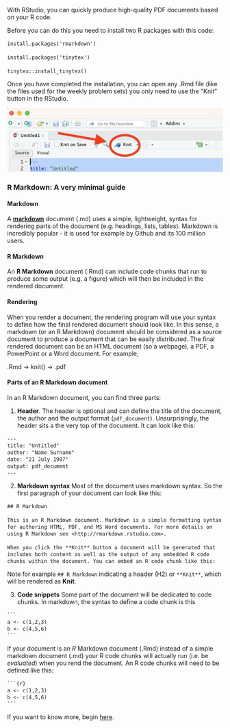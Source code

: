 With RStudio, you can quickly produce high-quality PDF documents based on your R code.

Before you can do this you need to install two R packages with this code:

```{r}
install.packages('rmarkdown')

install.packages('tinytex')

tinytex::install_tinytex()
```

Once you have completed the installation, you can open any .Rmd file (like the files used for the weekly problem sets) you only need to use the "Knit" button in the RStudio.

![](../img/rstudio-knit-button.png)

### R Markdown: A very minimal guide

#### Markdown

A **[markdown](https://en.wikipedia.org/wiki/Markdown)** document (.md) uses a simple, lightweight, syntax for rendering parts of the document (e.g. headings, lists, tables). Markdown is incredibly popular - it is used for example by Github and its 100 million users.

#### R Markdown

An **R Markdown** document (.Rmd) can include code chunks that run to produce some output (e.g. a figure) which will then be included in the rendered document.

#### Rendering

When you render a document, the rendering program will use your syntax to define how the final rendered document should look like. In this sense, a markdown (or an R Markdown) document should be considered as a source document to produce a document that can be easily distributed. The final rendered document can be an HTML document (so a webpage), a PDF, a PowerPoint or a Word document. For example,

.Rmd -> knit() -> .pdf

#### Parts of an R Markdown document

In an R Markdown document, you can find three parts:

1. **Header**. The header is optional and can define the title of the document, the author and the output format (`pdf_document`). Unsurprisingly, the header sits a the very top of the document. It can look like this:

```
---
title: "Untitled"
author: "Name Surname"
date: "21 July 1987"
output: pdf_document
---
```

2. **Markdown syntax** Most of the document uses markdown syntax. So the first paragraph of your document can look like this:

```
## R Markdown

This is an R Markdown document. Markdown is a simple formatting syntax for authoring HTML, PDF, and MS Word documents. For more details on using R Markdown see <http://rmarkdown.rstudio.com>.

When you click the **Knit** button a document will be generated that includes both content as well as the output of any embedded R code chunks within the document. You can embed an R code chunk like this:
```

Note for example `## R Markdown` indicating a header (H2) or `**Knit**`, which will be rendered as **Knit**. 

3. **Code snippets** Some part of the document will be dedicated to code chunks. In markdown, the syntax to define a code chunk is this

````
```
a <- c(1,2,3)
b <- c(4,5,6) 
```
````

If your document is an *R* Markdown document (.Rmd) instead of a simple markdown document (.md) your R code chunks will actually run (i.e. be *evaluated*) when you rend the document. An R code chunks will need to be defined like this:

````
```{r}
a <- c(1,2,3)
b <- c(4,5,6)
```
````

If you want to know more, begin [here](https://rmarkdown.rstudio.com/lesson-1.html).